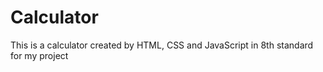 # Calculator

This is a calculator created by HTML, CSS and JavaScript in 8th standard for my project
